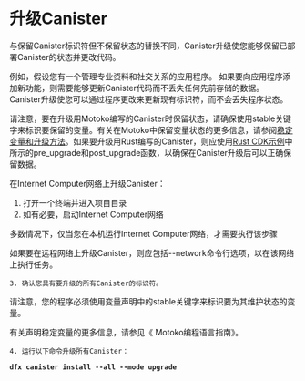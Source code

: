 # 升级Canister

与保留Canister标识符但不保留状态的替换不同，Canister升级使您能够保留已部署Canister的状态并更改代码。

例如，假设您有一个管理专业资料和社交关系的应用程序。 如果要向应用程序添加新功能，则需要能够更新Canister代码而不丢失任何先前存储的数据。 Canister升级使您可以通过程序更改来更新现有标识符，而不会丢失程序状态。

请注意，要在升级用Motoko编写的Canister时保留状态，请确保使用stable关键字来标识要保留的变量。有关在Motoko中保留变量状态的更多信息，请参阅[稳定变量和升级方法](https://sdk.dfinity.org/docs/language-guide/upgrades.html)。如果要升级用Rust编写的Canister，则应使用[Rust CDK示例](https://github.com/dfinity/cdk-rs/blob/master/examples/asset_storage/src/asset_storage_rs/lib.rs)中所示的pre\_upgrade和post\_upgrade函数，以确保在Canister升级后可以正确保留数据。

在Internet Computer网络上升级Canister：

1. 打开一个终端并进入项目目录
2. 如有必要，启动Internet Computer网络

多数情况下，仅当您在本机运行Internet Computer网络，才需要执行该步骤

如果要在远程网络上升级Canister，则应包括--network命令行选项，以在该网络上执行任务。

    3. 确认您具有要升级的所有Canister的标识符。

请注意，您的程序必须使用变量声明中的stable关键字来标识要为其维护状态的变量。

有关声明稳定变量的更多信息，请参见《 Motoko编程语言指南》。

    4. 运行以下命令升级所有Canister：

**`dfx canister install --all --mode upgrade`**

